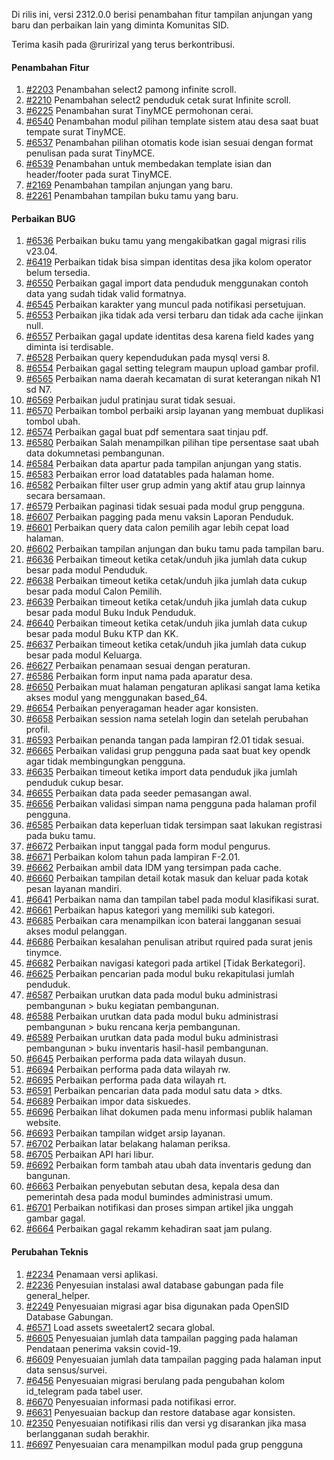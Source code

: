 Di rilis ini, versi 2312.0.0 berisi penambahan fitur tampilan anjungan yang baru dan perbaikan lain yang diminta Komunitas SID.

Terima kasih pada @ruririzal yang terus berkontribusi.


#### Penambahan Fitur

1. [#2203](https://github.com/OpenSID/premium/issues/2203) Penambahan select2 pamong infinite scroll.
2. [#2210](https://github.com/OpenSID/premium/issues/2210) Penambahan select2 penduduk cetak surat Infinite scroll.
3. [#6225](https://github.com/OpenSID/OpenSID/issues/6225) Penambahan surat TinyMCE permohonan cerai.
4. [#6540](https://github.com/OpenSID/OpenSID/issues/6540) Penambahan modul pilihan template sistem atau desa saat buat tempate surat TinyMCE.
5. [#6537](https://github.com/OpenSID/OpenSID/issues/6537) Penambahan pilihan otomatis kode isian sesuai dengan format penulisan pada surat TinyMCE.
6. [#6539](https://github.com/OpenSID/OpenSID/issues/6539) Penambahan untuk membedakan template isian dan header/footer pada surat TinyMCE.
7. [#2169](https://github.com/OpenSID/premium/issues/2169) Penambahan tampilan anjungan yang baru.
8. [#2261](https://github.com/OpenSID/premium/issues/2261) Penambahan tampilan buku tamu yang baru.


#### Perbaikan BUG

1. [#6536](https://github.com/OpenSID/OpenSID/issues/6536) Perbaikan buku tamu yang mengakibatkan gagal migrasi rilis v23.04.
2. [#6419](https://github.com/OpenSID/OpenSID/issues/6419) Perbaikan tidak bisa simpan identitas desa jika kolom operator belum tersedia.
3. [#6550](https://github.com/OpenSID/OpenSID/issues/6550) Perbaikan gagal import data penduduk menggunakan contoh data yang sudah tidak valid formatnya.
4. [#6545](https://github.com/OpenSID/OpenSID/issues/6545) Perbaikan karakter yang muncul pada notifikasi persetujuan.
5. [#6553](https://github.com/OpenSID/OpenSID/issues/6553) Perbaikan jika tidak ada versi terbaru dan tidak ada cache ijinkan null.
6. [#6557](https://github.com/OpenSID/OpenSID/issues/6557) Perbaikan gagal update identitas desa karena field kades yang diminta isi terdisable.
7. [#6528](https://github.com/OpenSID/OpenSID/issues/6528) Perbaikan query kependudukan pada mysql versi 8.
8. [#6554](https://github.com/OpenSID/OpenSID/issues/6554) Perbaikan gagal setting telegram maupun upload gambar profil.
9. [#6565](https://github.com/OpenSID/OpenSID/issues/6565) Perbaikan nama daerah kecamatan di surat keterangan nikah N1 sd N7.
10. [#6569](https://github.com/OpenSID/OpenSID/issues/6569) Perbaikan judul pratinjau surat tidak sesuai.
11. [#6570](https://github.com/OpenSID/OpenSID/issues/6570) Perbaikan tombol perbaiki arsip layanan yang membuat duplikasi tombol ubah.
12. [#6574](https://github.com/OpenSID/OpenSID/issues/6574) Perbaikan gagal buat pdf sementara saat tinjau pdf.
13. [#6580](https://github.com/OpenSID/OpenSID/issues/6580) Perbaikan Salah menampilkan pilihan tipe persentase saat ubah data dokumnetasi pembangunan.
14. [#6584](https://github.com/OpenSID/OpenSID/issues/6584) Perbaikan data apartur pada tampilan anjungan yang statis.
15. [#6583](https://github.com/OpenSID/OpenSID/issues/6583) Perbaikan error load datatables pada halaman home.
16. [#6582](https://github.com/OpenSID/OpenSID/issues/6582) Perbaikan filter user grup admin yang aktif atau grup lainnya secara bersamaan.
17. [#6579](https://github.com/OpenSID/OpenSID/issues/6579) Perbaikan paginasi tidak sesuai pada modul grup pengguna.
18. [#6607](https://github.com/OpenSID/OpenSID/issues/6607) Perbaikan pagging pada menu vaksin Laporan Penduduk.
19. [#6601](https://github.com/OpenSID/OpenSID/issues/6601) Perbaikan query data calon pemilih agar lebih cepat load halaman.
20. [#6602](https://github.com/OpenSID/OpenSID/issues/6602) Perbaikan tampilan anjungan dan buku tamu pada tampilan baru.
21. [#6636](https://github.com/OpenSID/OpenSID/issues/6636) Perbaikan timeout ketika cetak/unduh jika jumlah data cukup besar pada modul Penduduk.
22. [#6638](https://github.com/OpenSID/OpenSID/issues/6638) Perbaikan timeout ketika cetak/unduh jika jumlah data cukup besar pada modul Calon Pemilih.
23. [#6639](https://github.com/OpenSID/OpenSID/issues/6639) Perbaikan timeout ketika cetak/unduh jika jumlah data cukup besar pada modul Buku Induk Penduduk.
24. [#6640](https://github.com/OpenSID/OpenSID/issues/6640) Perbaikan timeout ketika cetak/unduh jika jumlah data cukup besar pada modul Buku KTP dan KK.
25. [#6637](https://github.com/OpenSID/OpenSID/issues/6637) Perbaikan timeout ketika cetak/unduh jika jumlah data cukup besar pada modul Keluarga.
26. [#6627](https://github.com/OpenSID/OpenSID/issues/6627) Perbaikan penamaan sesuai dengan peraturan.
27. [#6586](https://github.com/OpenSID/OpenSID/issues/6586) Perbaikan form input nama pada aparatur desa.
28. [#6650](https://github.com/OpenSID/OpenSID/issues/6650) Perbaikan muat halaman pengaturan aplikasi sangat lama ketika akses modul yang menggunakan based_64.
29. [#6654](https://github.com/OpenSID/OpenSID/issues/6654) Perbaikan penyeragaman header agar konsisten.
30. [#6658](https://github.com/OpenSID/OpenSID/issues/6658) Perbaikan session nama setelah login dan setelah perubahan profil.
31. [#6593](https://github.com/OpenSID/OpenSID/issues/6593) Perbaikan penanda tangan pada lampiran f2.01 tidak sesuai.
32. [#6665](https://github.com/OpenSID/OpenSID/issues/6665) Perbaikan validasi grup pengguna pada saat buat key opendk agar tidak membingungkan pengguna.
33. [#6635](https://github.com/OpenSID/OpenSID/issues/6635) Perbaikan timeout ketika import data penduduk jika jumlah penduduk cukup besar.
34. [#6655](https://github.com/OpenSID/OpenSID/issues/6655) Perbaikan data pada seeder pemasangan awal.
35. [#6656](https://github.com/OpenSID/OpenSID/issues/6656) Perbaikan validasi simpan nama pengguna pada halaman profil pengguna.
36. [#6585](https://github.com/OpenSID/OpenSID/issues/6585) Perbaikan data keperluan tidak tersimpan saat lakukan registrasi pada buku tamu.
37. [#6672](https://github.com/OpenSID/OpenSID/issues/6672) Perbaikan input tanggal pada form modul pengurus.
38. [#6671](https://github.com/OpenSID/OpenSID/issues/6671) Perbaikan kolom tahun pada lampiran F-2.01.
39. [#6662](https://github.com/OpenSID/OpenSID/issues/6662) Perbaikan ambil data IDM yang tersimpan pada cache.
40. [#6660](https://github.com/OpenSID/OpenSID/issues/6660) Perbaikan tampilan detail kotak masuk dan keluar pada kotak pesan layanan mandiri.
41. [#6641](https://github.com/OpenSID/OpenSID/issues/6641) Perbaikan nama dan tampilan tabel pada modul klasifikasi surat.
42. [#6661](https://github.com/OpenSID/OpenSID/issues/6661) Perbaikan hapus kategori yang memiliki sub kategori.
43. [#6685](https://github.com/OpenSID/OpenSID/issues/6685) Perbaikan cara menampilkan icon baterai langganan sesuai akses modul pelanggan.
44. [#6686](https://github.com/OpenSID/OpenSID/issues/6686) Perbaikan kesalahan penulisan atribut rquired pada surat jenis tinymce.
45. [#6682](https://github.com/OpenSID/OpenSID/issues/6682) Perbaikan navigasi kategori pada artikel [Tidak Berkategori].
46. [#6625](https://github.com/OpenSID/OpenSID/issues/6625) Perbaikan pencarian pada modul buku rekapitulasi jumlah penduduk.
47. [#6587](https://github.com/OpenSID/OpenSID/issues/6587) Perbaikan urutkan data pada modul buku administrasi pembangunan > buku kegiatan pembangunan.
48. [#6588](https://github.com/OpenSID/OpenSID/issues/6588) Perbaikan urutkan data pada modul buku administrasi pembangunan > buku rencana kerja pembangunan.
49. [#6589](https://github.com/OpenSID/OpenSID/issues/6589) Perbaikan urutkan data pada modul buku administrasi pembangunan > buku inventaris hasil-hasil pembangunan.
50. [#6645](https://github.com/OpenSID/OpenSID/issues/6645) Perbaikan performa pada data wilayah dusun.
51. [#6694](https://github.com/OpenSID/OpenSID/issues/6694) Perbaikan performa pada data wilayah rw.
52. [#6695](https://github.com/OpenSID/OpenSID/issues/6695) Perbaikan performa pada data wilayah rt.
53. [#6591](https://github.com/OpenSID/OpenSID/issues/6591) Perbaikan pencarian data pada modul satu data > dtks.
54. [#6689](https://github.com/OpenSID/OpenSID/issues/6689) Perbaikan impor data siskuedes.
55. [#6696](https://github.com/OpenSID/OpenSID/issues/6696) Perbaikan lihat dokumen pada menu informasi publik halaman website.
56. [#6693](https://github.com/OpenSID/OpenSID/issues/6693) Perbaikan tampilan widget arsip layanan.
57. [#6702](https://github.com/OpenSID/OpenSID/issues/6702) Perbaikan latar belakang halaman periksa.
58. [#6705](https://github.com/OpenSID/OpenSID/issues/6705) Perbaikan API hari libur.
59. [#6692](https://github.com/OpenSID/OpenSID/issues/6692) Perbaikan form tambah atau ubah data inventaris gedung dan bangunan.
60. [#6663](https://github.com/OpenSID/OpenSID/issues/6663) Perbaikan penyebutan sebutan desa, kepala desa dan pemerintah desa pada modul bumindes administrasi umum.
61. [#6701](https://github.com/OpenSID/OpenSID/issues/6701) Perbaikan notifikasi dan proses simpan artikel jika unggah gambar gagal.
62. [#6664](https://github.com/OpenSID/OpenSID/issues/6664) Perbaikan gagal rekamm kehadiran saat jam pulang.


#### Perubahan Teknis

1. [#2234](https://github.com/OpenSID/premium/issues/2234) Penamaan versi aplikasi.
2. [#2236](https://github.com/OpenSID/premium/issues/2236) Penyesuian instalasi awal database gabungan pada file general_helper.
3. [#2249](https://github.com/OpenSID/premium/issues/2249) Penyesuaian migrasi agar bisa digunakan pada OpenSID Database Gabungan.
4. [#6571](https://github.com/OpenSID/OpenSID/issues/6571) Load assets sweetalert2 secara global.
5. [#6605](https://github.com/OpenSID/OpenSID/issues/6605) Penyesuaian jumlah data tampailan pagging pada halaman Pendataan penerima vaksin covid-19.
6. [#6609](https://github.com/OpenSID/OpenSID/issues/6609) Penyesuaian jumlah data tampailan pagging pada halaman input data sensus/survei.
7. [#6456](https://github.com/OpenSID/OpenSID/issues/6456) Penyesuaian migrasi berulang pada pengubahan kolom id_telegram pada tabel user.
8. [#6670](https://github.com/OpenSID/OpenSID/issues/6670) Penyesuaian informasi pada notifikasi error.
9. [#6631](https://github.com/OpenSID/OpenSID/issues/6631) Penyesuaian backup dan restore database agar konsisten.
10. [#2350](https://github.com/OpenSID/premium/issues/2350) Penyesuaian notifikasi rilis dan versi yg disarankan jika masa berlangganan sudah berakhir.
11. [#6697](https://github.com/OpenSID/OpenSID/issues/6697) Penyesuaian cara menampilkan modul pada grup pengguna
